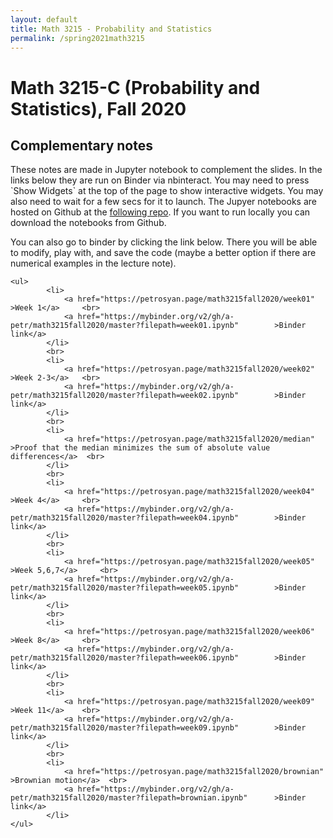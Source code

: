 ```yaml
---
layout: default
title: Math 3215 - Probability and Statistics
permalink: /spring2021math3215
---
```

<body>

<h1>Math 3215-C (Probability and Statistics), Fall 2020</h1>

<h2>Complementary notes</h2>

<p>These notes are made in Jupyter notebook to complement the slides. 
In the links below they are run on Binder via nbinteract. You may need to press `Show Widgets` at the top of the page to show interactive widgets. You may also need to wait for a few secs for it to launch.  The Jupyer notebooks are hosted on Github at the  <a href="https://github.com/a-petr/math3215fall2020" > following repo</a>.  If you want to run locally you can download the notebooks from Github. </p>





<p>You can also go to binder by clicking the link below. There you will be able to modify, play with, and save the code (maybe a better option if there are numerical examples in the lecture note). </p>




	<ul>
			<li>
			 	<a href="https://petrosyan.page/math3215fall2020/week01" >Week 1</a>	 <br>  
			 	<a href="https://mybinder.org/v2/gh/a-petr/math3215fall2020/master?filepath=week01.ipynb"		 >Binder link</a>
			</li>     
			<br>
			<li>
			 	<a href="https://petrosyan.page/math3215fall2020/week02" >Week 2-3</a>	 <br>  
			 	<a href="https://mybinder.org/v2/gh/a-petr/math3215fall2020/master?filepath=week02.ipynb"		 >Binder link</a>
			</li>    
			<br>  
			<li>
			 	<a href="https://petrosyan.page/math3215fall2020/median" >Proof that the median minimizes the sum of absolute value differences</a>	 <br>  
			</li>    
			<br>
			<li>
			 	<a href="https://petrosyan.page/math3215fall2020/week04" >Week 4</a>	 <br>  
			 	<a href="https://mybinder.org/v2/gh/a-petr/math3215fall2020/master?filepath=week04.ipynb"		 >Binder link</a>
			</li>   
			<br>  
			<li>
			 	<a href="https://petrosyan.page/math3215fall2020/week05" >Week 5,6,7</a>	 <br>  
			 	<a href="https://mybinder.org/v2/gh/a-petr/math3215fall2020/master?filepath=week05.ipynb"		 >Binder link</a>
			</li>   
			<br>  
			<li>
			 	<a href="https://petrosyan.page/math3215fall2020/week06" >Week 8</a>	 <br>  
			 	<a href="https://mybinder.org/v2/gh/a-petr/math3215fall2020/master?filepath=week06.ipynb"		 >Binder link</a>
			</li>   
			<br>  
			<li>
			 	<a href="https://petrosyan.page/math3215fall2020/week09" >Week 11</a>	 <br>  
			 	<a href="https://mybinder.org/v2/gh/a-petr/math3215fall2020/master?filepath=week09.ipynb"		 >Binder link</a>
			</li>   	
			<br>  
			<li>
			 	<a href="https://petrosyan.page/math3215fall2020/brownian" >Brownian motion</a>	 <br>  
			 	<a href="https://mybinder.org/v2/gh/a-petr/math3215fall2020/master?filepath=brownian.ipynb"		 >Binder link</a>
			</li>  		
	</ul>
</body>


